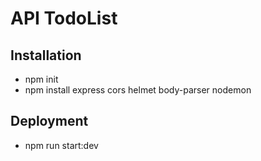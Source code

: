 # API TodoList

## Installation
* npm init
* npm install express cors helmet body-parser nodemon 

## Deployment
* npm run start:dev 
